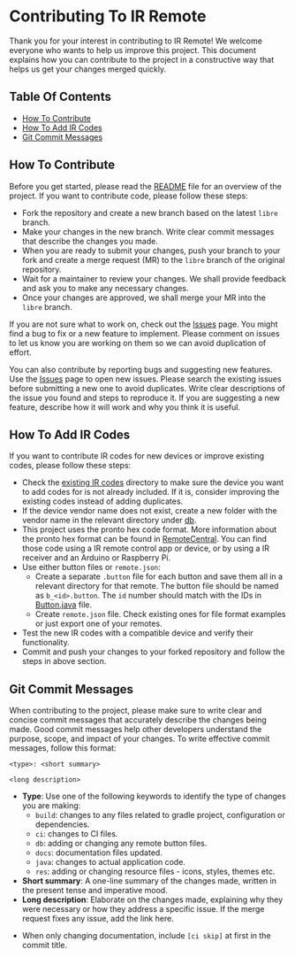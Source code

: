 # Contributing To IR Remote

Thank you for your interest in contributing to IR Remote! We welcome everyone who wants to help us improve this project. This document explains how you can contribute to the project in a constructive way that helps us get your changes merged quickly.

## Table Of Contents

* [How To Contribute](#how-to-contribute)
* [How To Add IR Codes](#how-to-add-ir-codes)
* [Git Commit Messages](#git-commit-messages)

## How To Contribute

Before you get started, please read the [README](README.md) file for an overview of the project. If you want to contribute code, please follow these steps:

* Fork the repository and create a new branch based on the latest `libre` branch.
* Make your changes in the new branch. Write clear commit messages that describe the changes you made.
* When you are ready to submit your changes, push your branch to your fork and create a merge request (MR) to the `libre` branch of the original repository.
* Wait for a maintainer to review your changes. We shall provide feedback and ask you to make any necessary changes.
* Once your changes are approved, we shall merge your MR into the `libre` branch.

If you are not sure what to work on, check out the [Issues] page. You might find a bug to fix or a new feature to implement. Please comment on issues to let us know you are working on them so we can avoid duplication of effort.

You can also contribute by reporting bugs and suggesting new features. Use the [Issues] page to open new issues. Please search the existing issues before submitting a new one to avoid duplicates. Write clear descriptions of the issue you found and steps to reproduce it. If you are suggesting a new feature, describe how it will work and why you think it is useful.

[Issues]: https://gitlab.com/divested-mobile/irremote/-/issues

## How To Add IR Codes

If you want to contribute IR codes for new devices or improve existing codes, please follow these steps:

* Check the [existing IR codes](app/src/main/assets/db) directory to make sure the device you want to add codes for is not already included. If it is, consider improving the existing codes instead of adding duplicates.
* If the device vendor name does not exist, create a new folder with the vendor name in the relevant directory under [db](app/src/main/assets/db).
* This project uses the pronto hex code format. More information about the pronto hex format can be found in [RemoteCentral](https://www.remotecentral.com/features/irdisp2.htm). You can find those code using a IR remote control app or device, or by using a IR receiver and an Arduino or Raspberry Pi.
* Use either button files or `remote.json`:
   * Create a separate `.button` file for each button and save them all in a relevant directory for that remote. The button file should be named as `b_<id>.button`. The `id` number should match with the IDs in [Button.java](app/src/main/java/org/twinone/irremote/components/Button.java) file.
   * Create `remote.json` file. Check existing ones for file format examples or just export one of your remotes.
* Test the new IR codes with a compatible device and verify their functionality.
* Commit and push your changes to your forked repository and follow the steps in above section.

## Git Commit Messages

When contributing to the project, please make sure to write clear and concise commit messages that accurately describe the changes being made. Good commit messages help other developers understand the purpose, scope, and impact of your changes. To write effective commit messages, follow this format:

```
<type>: <short summary>

<long description>
```

- **Type**: Use one of the following keywords to identify the type of changes you are making:
  - `build`: changes to any files related to gradle project, configuration or dependencies.
  - `ci`: changes to CI files.
  - `db`: adding or changing any remote button files.
  - `docs`: documentation files updated.
  - `java`: changes to actual application code.
  - `res`: adding or changing resource files - icons, styles, themes etc.
- **Short summary**: A one-line summary of the changes made, written in the present tense and imperative mood.
- **Long description**: Elaborate on the changes made, explaining why they were necessary or how they address a specific issue. If the merge request fixes any issue, add the link here.

* When only changing documentation, include `[ci skip]` at first in the commit title.
